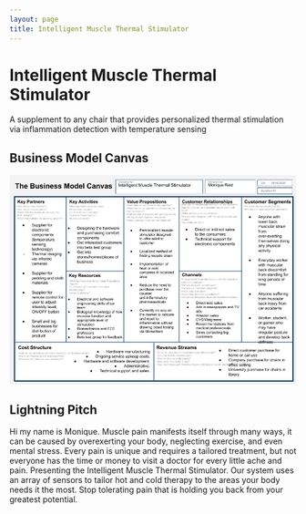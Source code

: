 ```yaml
---
layout: page
title: Intelligent Muscle Thermal Stimulator
---
```


# Intelligent Muscle Thermal Stimulator

A supplement to any chair that provides personalized thermal stimulation via inflammation detection with temperature sensing

## Business Model Canvas

![Intelligent Muscle Stimulator ](/assets/Intelligent%20Muscle%20Stimulator%20.png)

## Lightning Pitch

Hi my name is Monique. Muscle pain manifests itself through many ways, it can be caused by overexerting your body, neglecting exercise, and even mental stress. Every pain is unique and requires a tailored treatment, but not everyone has the time or money to visit a doctor for every little ache and pain. Presenting the Intelligent Muscle Thermal Stimulator. Our system uses an array of sensors to tailor hot and cold therapy to the areas your body needs it the most. Stop tolerating pain that is holding you back from your greatest potential.
